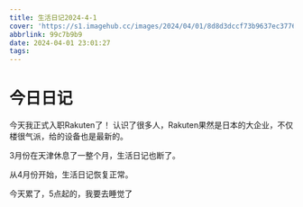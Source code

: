 ```yaml
---
title: 生活日记2024-4-1
cover: 'https://s1.imagehub.cc/images/2024/04/01/8d8d3dccf73b9637ec3776786ee2e360.jpeg'
abbrlink: 99c7b9b9
date: 2024-04-01 23:01:27
tags:
---
```

# 今日日记

今天我正式入职Rakuten了！
认识了很多人，Rakuten果然是日本的大企业，不仅楼很气派，给的设备也是最新的。

3月份在天津休息了一整个月，生活日记也断了。

从4月份开始，生活日记恢复正常。

今天累了，5点起的，我要去睡觉了